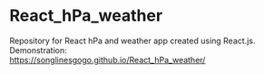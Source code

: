 # React_hPa_weather
Repository for React hPa and weather app created using React.js.<br />
Demonstration: <br />
https://songlinesgogo.github.io/React_hPa_weather/
